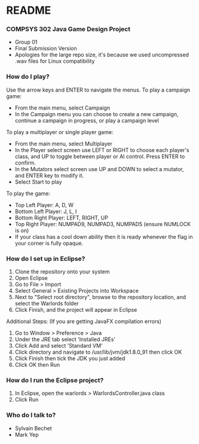 # README #

### COMPSYS 302 Java Game Design Project ###
* Group 01
* Final Submission Version
* Apologies for the large repo size, it's because we used uncompressed .wav files for Linux compatibility

### How do I play? ###
Use the arrow keys and ENTER to navigate the menus.
To play a campaign game:

* From the main menu, select Campaign 
* In the Campaign menu you can choose to create a new campaign, continue a campaign in progress, or play a campaign level

To play a multiplayer or single player game:

* From the main menu, select Multiplayer 
* In the Player select screen use LEFT or RIGHT to choose each player's class, and UP to toggle between player or AI control. Press ENTER to confirm.
* In the Mutators select screen use UP and DOWN to select a mutator, and ENTER key to modify it.
* Select Start to play

To play the game:

* Top Left Player: A, D, W
* Bottom Left Player: J, L, I
* Bottom Right Player: LEFT, RIGHT, UP
* Top Right Player: NUMPAD9, NUMPAD3, NUMPAD5 (ensure NUMLOCK is on)
* If your class has a cool down ability then it is ready whenever the flag in your corner is fully opaque.

### How do I set up in Eclipse? ###
1. Clone the repository onto your system
2. Open Eclipse
3. Go to File > Import 
4. Select General > Existing Projects into Workspace
5. Next to "Select root directory", browse to the repository location, and select the Warlords folder 
6. Click Finish, and the project will appear in Eclipse

Additional Steps: (If you are getting JavaFX compilation errors)

1. Go to Window > Preference > Java
2. Under the JRE tab select 'Installed JREs'
3. Click Add and select 'Standard VM'
4. Click directory and navigate to /usr/lib/jvm/jdk1.8.0_91 then click OK
5. Click Finish then tick the JDK you just added
6. Click OK then Run

### How do I run the Eclipse project? ###
1. In Eclipse, open the warlords > WarlordsController.java class
2. Click Run

### Who do I talk to? ###
* Sylvain Bechet
* Mark Yep
